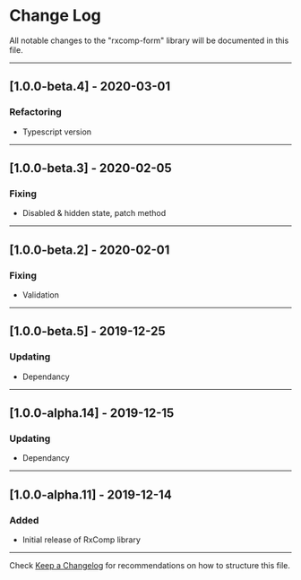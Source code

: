 # Change Log
All notable changes to the "rxcomp-form" library will be documented in this file.

---

## [1.0.0-beta.4] - 2020-03-01
### Refactoring
- Typescript version

---

## [1.0.0-beta.3] - 2020-02-05
### Fixing
- Disabled & hidden state, patch method

---

## [1.0.0-beta.2] - 2020-02-01
### Fixing
- Validation

---

## [1.0.0-beta.5] - 2019-12-25
### Updating
- Dependancy

---

## [1.0.0-alpha.14] - 2019-12-15
### Updating
- Dependancy

---

## [1.0.0-alpha.11] - 2019-12-14
### Added
- Initial release of RxComp library

---

Check [Keep a Changelog](http://keepachangelog.com/) for recommendations on how to structure this file.
